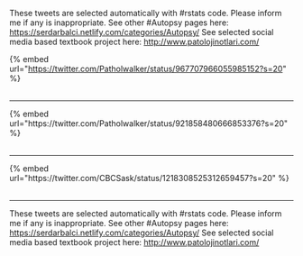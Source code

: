 

These tweets are selected automatically with #rstats code. Please inform me if any is inappropriate.
See other #Autopsy pages here: https://serdarbalci.netlify.com/categories/Autopsy/ 
See selected social media based textbook project here: http://www.patolojinotlari.com/

{% embed url="https://twitter.com/Patholwalker/status/967707966055985152?s=20" %}<br>
<br>
<hr>
{% embed url="https://twitter.com/Patholwalker/status/921858480666853376?s=20" %}<br>
<br>
<hr>
{% embed url="https://twitter.com/CBCSask/status/1218308525312659457?s=20" %}<br>
<br>
<hr>


These tweets are selected automatically with #rstats code. Please inform me if any is inappropriate.
See other #Autopsy pages here: https://serdarbalci.netlify.com/categories/Autopsy/ 
See selected social media based textbook project here: http://www.patolojinotlari.com/
